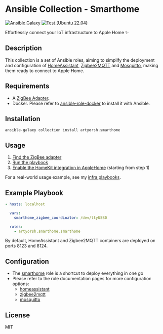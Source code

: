 # Ansible Collection - Smarthome

[![Ansible Galaxy](https://img.shields.io/badge/collection-artyorsh.smarthome-blue)](https://galaxy.ansible.com/artyorsh/smarthome)
[![Test (Ubuntu 22.04)](https://github.com/artyorsh/ansible-collection-smarthome/actions/workflows/test-ubuntu-lts.yml/badge.svg?event=push)](https://github.com/artyorsh/ansible-collection-smarthome/actions/workflows/test-ubuntu-lts.yml)

Effortlessly connect your IoT infrastructure to Apple Home ✨

## Description

This collection is a set of Ansible roles, aiming to simplify the deployment and configuration
of [HomeAssistant](https://home-assistant.io),
[Zigbee2MQTT](https://www.zigbee2mqtt.io)
and [Mosquitto](https://mosquitto.org),
making them ready to connect to Apple Home.

## Requirements

- A [ZigBee Adapter](https://www.zigbee2mqtt.io/guide/getting-started/#prerequisites).
- Docker. Please refer to [ansible-role-docker](https://github.com/geerlingguy/ansible-role-docker?tab=readme-ov-file#ansible-role-docker) to install it with Ansible.

## Installation

```
ansible-galaxy collection install artyorsh.smarthome
```

## Usage

<!-- TODO: enable mqtt in HA by default! -->
<!-- see https://www.home-assistant.io/integrations/alarm_control_panel.mqtt/#state_topic -->
<!-- see https://www.home-assistant.io/integrations/alarm_control_panel.mqtt/#command_topic -->

1. [Find the ZigBee adapter](https://www.zigbee2mqtt.io/guide/getting-started/#installation)
2. [Run the playbook](#example-playbook)
3. [Enable the HomeKit integration in AppleHome](https://www.home-assistant.io/integrations/homekit/#setup) (starting from step 1)

For a real-world usage example, see my [infra playbooks](https://github.com/artyorsh/infra).

## Example Playbook

```yaml
- hosts: localhost

  vars:
    smarthome_zigbee_coordinator: /dev/ttyUSB0

  roles:
    - artyorsh.smarthome.smarthome
```

By default, HomeAssistant and Zigbee2MQTT containers are deployed on ports 8123 and 8124.

## Configuration

- The [smarthome](./roles/smarthome/README.md) role is a shortcut to deploy everything in one go
- Please refer to the role documentation pages for more configuration options:
  - [homeassistant](./roles/homeassistant/README.md)
  - [zigbee2mqtt](./roles/zigbee2mqtt/README.md)
  - [mosquitto](./roles/mosquitto/README.md)

## License

MIT
